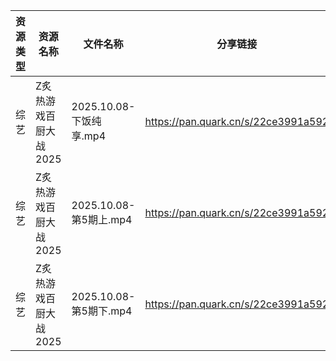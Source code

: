 | 资源类型 | 资源名称          | 文件名称                | 分享链接                                | 更新时间                |
| ---- | ------------- | ------------------- | ----------------------------------- | ------------------- |
| 综艺   | Z炙热游戏百厨大战2025 | 2025.10.08-下饭纯享.mp4 | https://pan.quark.cn/s/22ce3991a592 | 2025-10-09 01:35:21 |
| 综艺   | Z炙热游戏百厨大战2025 | 2025.10.08-第5期上.mp4 | https://pan.quark.cn/s/22ce3991a592 | 2025-10-09 01:35:30 |
| 综艺   | Z炙热游戏百厨大战2025 | 2025.10.08-第5期下.mp4 | https://pan.quark.cn/s/22ce3991a592 | 2025-10-09 01:35:33 |
